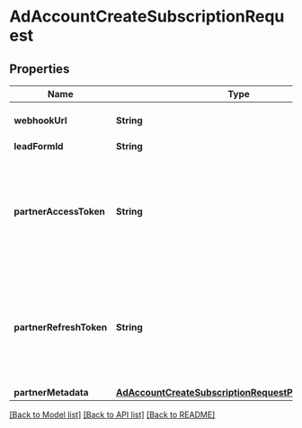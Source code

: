 # AdAccountCreateSubscriptionRequest

## Properties
Name | Type | Description | Notes
------------ | ------------- | ------------- | -------------
**webhookUrl** | **String** | Standard HTTPS webhook URL. | 
**leadFormId** | **String** | Lead form ID. | [optional] 
**partnerAccessToken** | **String** | Partner access token. Only for clients that requires authentication. We recommend to avoid this param. | [optional] 
**partnerRefreshToken** | **String** | Partner refresh token. Only for clients that requires authentication. We recommend to avoid this param. | [optional] 
**partnerMetadata** | [**AdAccountCreateSubscriptionRequestPartnerMetadata**](AdAccountCreateSubscriptionRequestPartnerMetadata.md) |  | [optional] 

[[Back to Model list]](../README.md#documentation-for-models) [[Back to API list]](../README.md#documentation-for-api-endpoints) [[Back to README]](../README.md)


